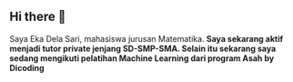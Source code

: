 ## Hi there 👋

Saya Eka Dela Sari, mahasiswa jurusan Matematika. <b>
Saya sekarang aktif menjadi tutor private jenjang SD-SMP-SMA. Selain itu sekarang saya sedang mengikuti pelatihan Machine Learning dari program Asah by Dicoding

